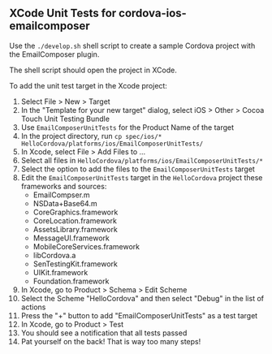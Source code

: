 XCode Unit Tests for cordova-ios-emailcomposer
----------------------------------------------

Use the `./develop.sh` shell script to create a sample Cordova project with the EmailComposer
plugin.

The shell script should open the project in XCode.

To add the unit test target in the Xcode project:

1. Select File > New > Target
2. In the "Template for your new target" dialog, select iOS > Other > Cocoa Touch Unit Testing Bundle
3. Use `EmailComposerUnitTests` for the Product Name of the target
4. In the project directory, run 
   `cp spec/ios/* HelloCordova/platforms/ios/EmailComposerUnitTests/`
5. In Xcode, select File > Add Files to ...
6. Select all files in `HelloCordova/platforms/ios/EmailComposerUnitTests/*`
7. Select the option to add the files to the `EmailComposerUnitTests` target
8. Edit the `EmailComposerUnitTests` target in the `HelloCordova` project these frameworks and sources:
   * EmailCompser.m
   * NSData+Base64.m
   * CoreGraphics.framework
   * CoreLocation.framework
   * AssetsLibrary.framework
   * MessageUI.framework
   * MobileCoreServices.framework
   * libCordova.a
   * SenTestingKit.framework
   * UIKit.framework
   * Foundation.framework
9. In Xcode, go to Product > Schema > Edit Scheme
10. Select the Scheme "HelloCordova" and then select "Debug" in the list of actions
11. Press the "+" button to add "EmailComposerUnitTests" as a test target
12. In Xcode, go to Product > Test
13. You should see a notification that all tests passed
14. Pat yourself on the back!  That is way too many steps!

